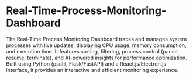 # Real-Time-Process-Monitoring-Dashboard
The Real-Time Process Monitoring Dashboard tracks and manages system processes with live updates, displaying CPU usage, memory consumption, and execution time. It features sorting, filtering, process control (pause, resume, terminate), and AI-powered insights for performance optimization. Built using Python (psutil, Flask/FastAPI) and a React.js/Electron.js interface, it provides an interactive and efficient monitoring experience.
